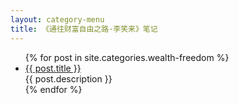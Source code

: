 ```yaml
---
layout: category-menu
title: 《通往财富自由之路·李笑来》笔记
---
```

<head>
  <meta name="google-adsense-account" content="ca-pub-1467729400140451">
  <script async src="https://pagead2.googlesyndication.com/pagead/js/adsbygoogle.js?client=ca-pub-1467729400140451"
      crossorigin="anonymous"></script>
</head>
<div class="index-content">
      <ul class="artical-list">
        {% for post in site.categories.wealth-freedom %}
        <li>
          <a href="{{ post.url }}" class="title">{{ post.title }}</a>
          <div class="title-desc">{{ post.description }}</div>
        </li>
        {% endfor %}
      </ul>
</div>